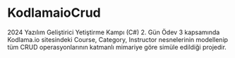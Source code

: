# KodlamaioCrud

2024 Yazılım Geliştirici Yetiştirme Kampı (C#) 2. Gün Ödev 3 kapsamında Kodlama.io sitesindeki Course, Category, Instructor nesnelerinin modellenip tüm CRUD operasyonlarının katmanlı mimariye göre simüle edildiği projedir.
